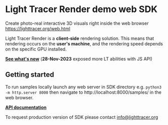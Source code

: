 # Light Tracer Render demo web SDK

Create photo-real interactive 3D visuals right inside the web browser https://lighttracer.org/web.html

Light Tracer Render is a **client-side** rendering solution. This means that rendering occurs on the **user's machine**, and the rendering speed depends on the specific GPU installed.

[**See what's new**](CHANGELOG.md) (**28-Nov-2023** exposed more LT abilities with JS API)

## Getting started

To run samples locally launch any web server in SDK directory e.g. `python3 -m http.server 8000` then navigate to http://localhost:8000/samples/ in the web browser.

[**API documentation**](README_API_DOCS.ts)

To request production version of SDK please contact info@lighttracer.org